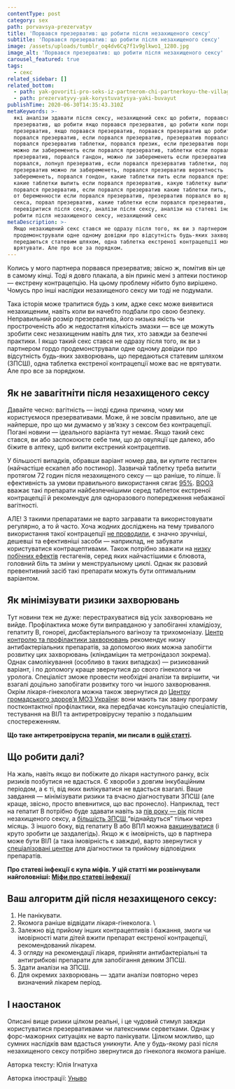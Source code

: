 ```yaml
---
contentType: post
category: sex
path: porvavsya-prezervatyv
title: 'Порвався презерватив: що робити після незахищеного сексу'
subtitle: 'Порвався презерватив: що робити після незахищеного сексу'
image: /assets/uploads/tumblr_oq4dv6Cq7f1v9glkwo1_1280.jpg
image_alt: 'Порвався презерватив: що робити після незахищеного сексу'
carousel_featured: true
tags:
  - секс
related_sidebar: []
related_bottom:
  - path: yak-govoriti-pro-seks-iz-partnerom-chi-partnerkoyu-the-village
  - path: prezervatyvy-yak-korystuvatysya-yaki-buvayut
publishTime: 2020-06-30T14:35:43.310Z
metaKeywords: >-
  які аналізи здавати після сексу, незахищений секс що робити, порвався
  презерватив, що робити якщо порвався презерватив, що робити коли порвався
  презерватив, якщо порвався презерватив, порвався презерватив що робити,
  порвался презерватив, если порвался презерватив, презерватив порвался,
  порвался презерватив таблетки, порвался презик, если презерватив порвался,
  можно ли забеременеть если порвался презерватив, таблетки если порвался
  презерватив, порвался гандон, можно ли забеременеть если презерватив не
  порвался, лопнул презерватив, если порвался презерватив таблетки, порвался
  презерватив можно ли забеременеть, порвался презерватив вероятность
  забеременеть, порвался гондон, какие таблетки пить если порвался презерватив,
  какие таблетки выпить если порвался презерватив, какую таблетку выпить если
  порвался презерватив, если порвался презерватив какие таблетки пить, таблетки
  от беременности если порвался презерватив, презерватив порвался во время
  секса, порвал презерватив, какие таблетки если порвался презерватив,
  перевіритися після сексу, аналізи після сексу, аналізи на статеві інфекції, що
  робити після незахищеного сексу, незахищений секс
metaDescription: >-
  Якщо незахищений секс стався не одразу після того, як ви з партнером гордо
  продемонстрували одне одному довідки про відсутність будь-яких захворювань, що
  передаються статевим шляхом, одна таблетка екстреної контрацепції може вас не
  врятувати. Але про все за порядком.
---
```

Колись у мого партнера порвався презерватив; звісно ж, помітив він це в самому кінці. Тоді я довго плакала, а він приніс мені з аптеки постинор — екстрену контрацепцію. На цьому проблему нібито було вирішено. Чомусь про інші наслідки незахищеного сексу ми тоді не подумали.

Така історія може трапитися будь з ким, адже секс може виявитися незахищеним, навіть коли ви начебто подбали про свою безпеку. Неправильний розмір презерватива, його низька якість чи простроченість або ж недостатня кількість змазки — все це можуть зробити секс незахищеним навіть для тих, хто завжди за безпечні практики. І якщо такий секс стався не одразу після того, як ви з партнером гордо продемонстрували одне одному довідки про відсутність будь-яких захворювань, що передаються статевим шляхом (ЗПСШ), одна таблетка екстреної контрацепції може вас не врятувати. Але про все за порядком.

## Як не завагітніти після незахищеного сексу

Давайте чесно: вагітність — іноді єдина причина, чому ми користуємося презервативами. Може, й не зовсім правильно, але це найперше, про що ми думаємо у зв’язку з сексом без контрацепції. Погані новини — ідеального варіанта тут немає. Якщо такий секс стався, ви або заспокоюєте себе тим, що до овуляції ще далеко, або біжите в аптеку, щоб випити екстрений контрацептив. 

У більшості випадків, обравши варіант номер два, ви купите гестаген (найчастіше ескапел або постинор). Зазвичай таблетку треба випити протягом 72 годин після незахищеного сексу — що раніше, то ліпше. Її ефективність за умови правильного використання сягає [95%](https://pubmed.ncbi.nlm.nih.gov/21672924/). [ВООЗ](https://www.who.int/news-room/fact-sheets/detail/emergency-contraception) вважає такі препарати найбезпечнішими серед таблеток екстреної контрацепції й рекомендує для одноразового попередження небажаної вагітності. 

АЛЕ! З такими препаратами не варто загравати та використовувати регулярно, а то й часто. Хоча жодних досліджень на тему тривалого використання такої контрацепції [не проводили](https://www.ncbi.nlm.nih.gov/pmc/articles/PMC4216625/), є значно зручніші, дешевші та ефективніші засоби — наприклад, не забувати користуватися контрацептивами. Також потрібно зважати на [низку побічних ефектів](https://www.ncbi.nlm.nih.gov/pmc/articles/PMC4345752/) гестагенів, серед яких найчастішими є блювота, головний біль та зміни у менструальному циклі. Однак як разовий превентивний засіб такі препарати можуть бути оптимальним варіантом. 

## Як мінімізувати ризики захворювань

Тут новини теж не дуже: перестрахуватися від усіх захворювань не вийде. Профілактика може бути виправданою у запобіганні хламідіозу, гепатиту В, гонореї, дисбактеріального вагінозу та трихомоніазу. [Центр контролю та профілактики захворювань](https://www.cdc.gov/std/tg2015/bv.htm) рекомендує низку антибактеріальних препаратів, за допомогою яких можна запобігти розвитку цих захворювань (кліндаміцин та метронідазол зокрема). Однак самолікування (особливо в таких випадках) — ризикований варіант, і по допомогу краще звернутися до свого гінеколога чи уролога. Спеціаліст зможе провести необхідні аналізи та вирішити, чи взагалі доцільно запобігати розвитку того чи іншого захворювання. Окрім лікаря-гінеколога можна також звернутися до [Центру громадського здоров’я МОЗ України](https://phc.org.ua/kontrol-zakhvoryuvan/vilsnid/profilaktika-vilsnidu/likuvannya-yak-profilaktika-u-u): вони мають так звану програму постконтактної профілактики, яка передбачає консультацію спеціалістів, тестування на ВІЛ та антиретровірусну терапію з подальшим спостереженням.

**Що таке антиретровірусна терапія, ми писали в [оцій статті](https://vpershe.com/sexoteca/apt-antiretrovirusna-terapiya-chomu-vil-ce-ne-vyrok).**

## Що робити далі?

На жаль, навіть якщо ви побіжите до лікаря наступного ранку, всіх ризиків позбутися не вдасться. Є хвороби з довгим інкубаційним періодом, а є ті, від яких вилікуватися не вдасться взагалі. Ваше завдання — мінімізувати ризики та вчасно діагностувати ЗПСШ (але краще, звісно, просто впевнитися, що вас пронесло). Наприклад, тест на гепатит В потрібно буде здавати навіть за [пів року ](https://www.ncbi.nlm.nih.gov/books/NBK92029/)<span style="text-decoration:underline;">—[ рік](https://www.ncbi.nlm.nih.gov/books/NBK92029/)</span> після незахищеного сексу, а [більшість ЗПСШ ](https://www.healthline.com/health/how-long-does-it-take-for-std-to-show-up#how-soon-can-you-test)“віднайдуться” тільки через місяць. З іншого боку, від гепатиту В або ВПЛ можна [вакцинуватися](https://www.ncbi.nlm.nih.gov/pmc/articles/PMC5354569/) (і круто зробити це заздалегідь). Якщо ж є імовірність, що в партнера може бути ВІЛ (а така імовірність є завжди), варто звернутися у [спеціалізовані центри](https://phc.org.ua/kontrol-zakhvoryuvan/vilsnid/profilaktika-vilsnidu/likuvannya-yak-profilaktika-u-u) для діагностики та прийому відповідних препаратів. 

**Про статеві інфекції є купа міфів. У цій статті ми розвінчували найголовніші: [Міфи про статеві інфекції](https://vpershe.com/articles/mify-pro-statevi-infekciyi)**

## Ваш алгоритм дій після незахищеного сексу:

1. Не панікувати.
2. Якомога раніше відвідати лікаря-гінеколога. \
3. Залежно від прийому інших контрацептивів і бажання, змоги чи імовірності мати дітей вжити препарат екстреної контрацепції, рекомендований лікарем.
4. З огляду на рекомендації лікаря, прийняти антибактеріальні та антигрибкові препарати для запобігання деяким ЗПСШ.
5. Здати аналізи на ЗПСШ.
6. Для окремих захворювань — здати аналізи повторно через визначений лікарем період. 

## І наостанок

Описані вище ризики цілком реальні, і це чудовий стимул завжди користуватися презервативами чи латексними серветками. Однак у форс-мажорних ситуаціях не варто панікувати. Цілком можливо, що сумних наслідків вам вдасться уникнути. Але у будь-якому разі після незахищеного сексу потрібно звернутися до гінеколога якомога раніше.

Авторка тексту: Юлія Ігнатуха

Авторка ілюстрації: [Уныво](https://www.instagram.com/unyvo_/)
